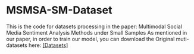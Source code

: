 # MSMSA-SM-Dataset
This is the code for datasets processing in the paper: Multimodal Social Media Sentiment Analysis Methods under Small Samples
As mentioned in our paper, in order to train our model, you can download the Original muti-datasets here: [[Datasets]](https://share.weiyun.com/Z51dnv9J)
